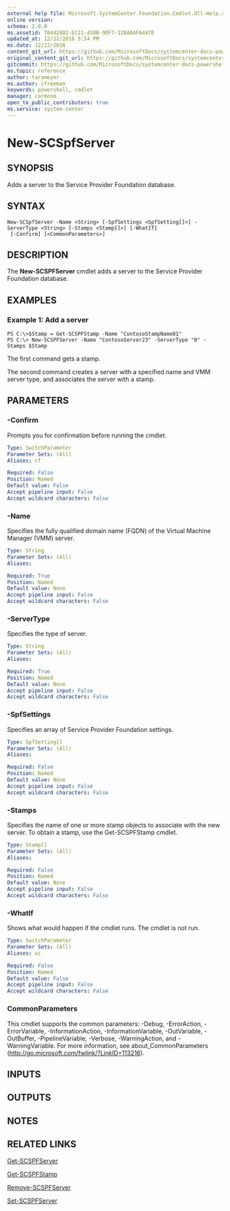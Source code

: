 ```yaml
---
external help file: Microsoft.SystemCenter.Foundation.Cmdlet.dll-Help.xml
online version: 
schema: 2.0.0
ms.assetid: 70442882-EC21-438B-98F7-128A6AFA447E
updated_at: 12/22/2016 5:54 PM
ms.date: 12/22/2016
content_git_url: https://github.com/MicrosoftDocs/systemcenter-docs-powershell/blob/master/systemcenter-cmdlets/SystemCenter2016/ServiceProviderFoundation/vlatest/New-SCSPFServer.md
original_content_git_url: https://github.com/MicrosoftDocs/systemcenter-docs-powershell/blob/master/systemcenter-cmdlets/SystemCenter2016/ServiceProviderFoundation/vlatest/New-SCSPFServer.md
gitcommit: https://github.com/MicrosoftDocs/systemcenter-docs-powershell/blob/17c3a51bd892aad46c731d9f381f0704b4815004/systemcenter-cmdlets/SystemCenter2016/ServiceProviderFoundation/vlatest/New-SCSPFServer.md
ms.topic: reference
author: tarameyer
ms.author: cfreeman
keywords: powershell, cmdlet
manager: carmonm
open_to_public_contributors: true
ms.service: system-center
---
```


# New-SCSpfServer

## SYNOPSIS
Adds a server to the Service Provider Foundation database.

## SYNTAX

```
New-SCSpfServer -Name <String> [-SpfSettings <SpfSetting[]>] -ServerType <String> [-Stamps <Stamp[]>] [-WhatIf]
 [-Confirm] [<CommonParameters>]
```

## DESCRIPTION
The **New-SCSPFServer** cmdlet adds a server to the Service Provider Foundation database.

## EXAMPLES

### Example 1: Add a server
```
PS C:\>$Stamp = Get-SCSPFStamp -Name "ContosoStampName01"
PS C:\> New-SCSPFServer -Name "ContosoServer23" -ServerType "0" -Stamps $Stamp
```

The first command gets a stamp.

The second command creates a server with a specified name and VMM server type, and associates the server with a stamp.

## PARAMETERS

### -Confirm
Prompts you for confirmation before running the cmdlet.

```yaml
Type: SwitchParameter
Parameter Sets: (All)
Aliases: cf

Required: False
Position: Named
Default value: False
Accept pipeline input: False
Accept wildcard characters: False
```

### -Name
Specifies the fully qualified domain name (FQDN) of the Virtual Machine Manager (VMM) server.

```yaml
Type: String
Parameter Sets: (All)
Aliases: 

Required: True
Position: Named
Default value: None
Accept pipeline input: False
Accept wildcard characters: False
```

### -ServerType
Specifies the type of server.

```yaml
Type: String
Parameter Sets: (All)
Aliases: 

Required: True
Position: Named
Default value: None
Accept pipeline input: False
Accept wildcard characters: False
```

### -SpfSettings
Specifies an array of Service Provider Foundation settings.

```yaml
Type: SpfSetting[]
Parameter Sets: (All)
Aliases: 

Required: False
Position: Named
Default value: None
Accept pipeline input: False
Accept wildcard characters: False
```

### -Stamps
Specifies the name of one or more stamp objects to associate with the new server.
To obtain a stamp, use the Get-SCSPFStamp cmdlet.

```yaml
Type: Stamp[]
Parameter Sets: (All)
Aliases: 

Required: False
Position: Named
Default value: None
Accept pipeline input: False
Accept wildcard characters: False
```

### -WhatIf
Shows what would happen if the cmdlet runs.
The cmdlet is not run.

```yaml
Type: SwitchParameter
Parameter Sets: (All)
Aliases: wi

Required: False
Position: Named
Default value: False
Accept pipeline input: False
Accept wildcard characters: False
```

### CommonParameters
This cmdlet supports the common parameters: -Debug, -ErrorAction, -ErrorVariable, -InformationAction, -InformationVariable, -OutVariable, -OutBuffer, -PipelineVariable, -Verbose, -WarningAction, and -WarningVariable. For more information, see about_CommonParameters (http://go.microsoft.com/fwlink/?LinkID=113216).

## INPUTS

## OUTPUTS

## NOTES

## RELATED LINKS

[Get-SCSPFServer](xref:SystemCenter2016/ServiceProviderFoundation/vlatest/Get-SCSPFServer.md)

[Get-SCSPFStamp](xref:SystemCenter2016/ServiceProviderFoundation/vlatest/Get-SCSPFStamp.md)

[Remove-SCSPFServer](xref:SystemCenter2016/ServiceProviderFoundation/vlatest/Remove-SCSPFServer.md)

[Set-SCSPFServer](xref:SystemCenter2016/ServiceProviderFoundation/vlatest/Set-SCSPFServer.md)

